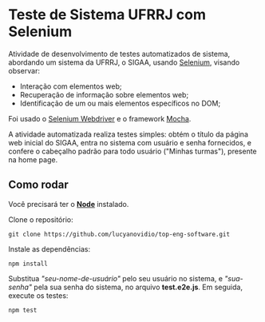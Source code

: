 # Teste de Sistema UFRRJ com Selenium

Atividade de desenvolvimento de testes automatizados de sistema, abordando um sistema da UFRRJ, o SIGAA, usando <a href="https://www.selenium.dev">Selenium</a>, visando observar: 

- Interação com elementos web;
- Recuperação de informação sobre elementos web;
- Identificação de um ou mais elementos específicos no DOM;

Foi usado o <a href="https://www.selenium.dev/documentation/webdriver/">Selenium Webdriver</a> e o framework <a href="https://mochajs.org">Mocha</a>.

A atividade automatizada realiza testes simples: obtém o título da página web inicial do SIGAA, entra no sistema com usuário e senha fornecidos, e confere o cabeçalho padrão para todo usuário ("Minhas turmas"), presente na home page.

## Como rodar

Você precisará ter o <a href="https://nodejs.org/pt">**Node**</a> instalado.

Clone o repositório:

```
git clone https://github.com/lucyanovidio/top-eng-software.git
```

Instale as dependências:

```
npm install
```
Substitua *"seu-nome-de-usuário"* pelo seu usuário no sistema, e *"sua-senha"* pela sua senha do sistema, no arquivo **test.e2e.js**. Em seguida, execute os testes:

```
npm test
```